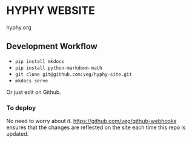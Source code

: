 # HYPHY WEBSITE

hyphy.org

## Development Workflow
* `pip install mkdocs`
* `pip install python-markdown-math`
* `git clone git@github.com:veg/hyphy-site.git`
* `mkdocs serve`

Or just edit on Github.

### To deploy

No need to worry about it. https://github.com/veg/github-webhooks ensures that the changes are reflected on the site each time this repo is updated. 
